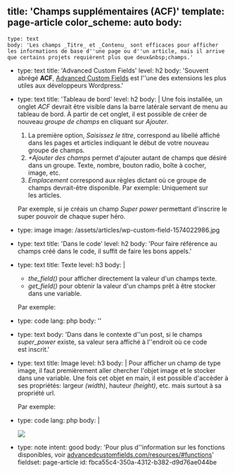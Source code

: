 title: 'Champs supplémentaires (ACF)'
template: page-article
color_scheme: auto
body:
  -
    type: text
    body: 'Les champs _Titre_ et _Contenu_ sont efficaces pour afficher les informations de base d''une page ou d''un article, mais il arrive que certains projets requièrent plus que deux&nbsp;champs.'
  -
    type: text
    title: 'Advanced Custom Fields'
    level: h2
    body: 'Souvent abrégé **ACF**, [Advanced Custom Fields](https://www.advancedcustomfields.com/) est l''une des extensions les plus utiles aux développeurs Wordpress.'
  -
    type: text
    title: 'Tableau de bord'
    level: h2
    body: |
      Une fois installée, un onglet _ACF_ devrait être visible dans la barre latérale servant de menu au tableau de bord. À partir de cet onglet, il est possible de créer de nouveau _groupe de champs_ en cliquant sur&nbsp;_Ajouter_.
      
      1. La première option, _Saisissez le titre_, correspond au libellé affiché dans les pages et articles indiquant le début de votre nouveau groupe de&nbsp;champs.
      2. _+Ajouter des champs_ permet d'ajouter autant de champs que désiré dans un groupe. Texte, nombre, bouton radio, boîte à cocher, image,&nbsp;etc. 
      3. _Emplacement_ correspond aux règles dictant où ce groupe de champs devrait-être disponible. Par exemple: Uniquement sur les&nbsp;articles.
      
      Par exemple, si je créais un champ _Super power_ permettant d'inscrire le super pouvoir de chaque super héro.
  -
    type: image
    image: /assets/articles/wp-custom-field-1574022986.jpg
  -
    type: text
    title: 'Dans le code'
    level: h2
    body: 'Pour faire référence au champs créé dans le code, il suffit de faire les bons&nbsp;appels.'
  -
    type: text
    title: Texte
    level: h3
    body: |
      - _the_field()_ pour afficher directement la valeur d'un champs&nbsp;texte.
      - _get_field()_ pour obtenir la valeur d'un champs prêt à être stocker dans une&nbsp;variable.
      
      Par exemple:
  -
    type: code
    lang: php
    body: '<?php the_field(''super_power''); ?>'
  -
    type: text
    body: 'Dans dans le contexte d''un post, si le champs _super_power_ existe, sa valeur sera affiché à l''endroit où ce code est&nbsp;inscrit.'
  -
    type: text
    title: Image
    level: h3
    body: |
      Pour afficher un champ de type image, il faut premièrement aller chercher l'objet image et le stocker dans une variable. Une fois cet objet en main, il est possible d'accèder à ses propriétés: largeur _(width)_, hauteur _(height)_, etc. mais surtout à sa propriété&nbsp;url.
      
      Par exemple:
  -
    type: code
    lang: php
    body: |
      <?php $image = get_field('nomDuChamps'); ?>
      <img src="<?php echo $image['url']; ?>">
  -
    type: note
    intent: good
    body: 'Pour plus d''information sur les fonctions disponibles, voir [advancedcustomfields.com/resources/#functions](https://www.advancedcustomfields.com/resources/#functions/)'
fieldset: page-article
id: fbca55c4-350a-4312-b382-d9d76ae044be

